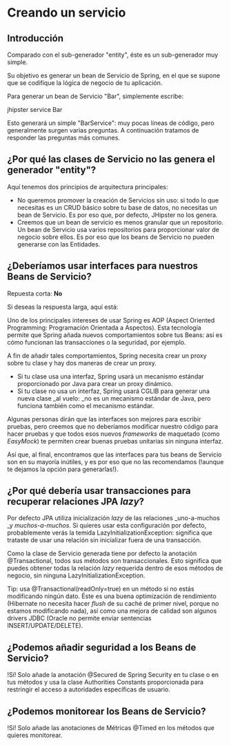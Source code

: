 # Creando un servicio

## Introducción

Comparado con el sub-generador "entity", éste es un sub-generador muy simple.

Su objetivo es generar un bean de Servicio de Spring, en el que se supone que se codifique la lógica de negocio de tu aplicación.

Para generar un bean de Servicio "Bar", simplemente escribe:

jhipster service Bar

Esto generará un simple "BarService": muy pocas líneas de código, pero generalmente surgen  varias preguntas. A continuación tratamos de responder las preguntas más comunes. 

## ¿Por qué las clases de Servicio no las genera el generador "entity"?

Aquí tenemos dos principios de arquitectura principales:

* No queremos promover la creación de Servicios sin uso: si todo lo que necesitas es un CRUD básico sobre tu base de datos, no necesitas un bean de Servicio. Es por eso que, por defecto, JHipster no los genera.
* Creemos que un bean de servicio es menos granular que un repositorio. Un bean de Servicio usa varios repositorios para proporcionar valor de negocio sobre ellos. Es por eso que los beans de Servicio no pueden generarse con las Entidades.

## ¿Deberíamos usar interfaces para nuestros Beans de Servicio?

Repuesta corta: **No**

Si deseas la respuesta larga, aquí está:

Uno de los principales intereses de usar Spring es AOP \(Aspect Oriented Programming: Programación Orientada a Aspectos\). Esta tecnología permite que Spring añada nuevos comportamientos sobre tus Beans:  así es cómo funcionan las transacciones o la seguridad, por ejemplo. 

A fin de añadir tales comportamientos, Spring necesita crear un proxy sobre tu clase y hay dos maneras de crear un proxy.

* Si tu clase usa una interfaz, Spring usará un mecanismo estándar proporcionado por Java para crear un proxy dinámico. 
* Si tu clase no usa un interfaz, Spring usará CGLIB para generar una nueva clase _al vuelo: _no es un mecanismo estándar de Java, pero funciona también como el mecanismo estándar.

Algunas personas dirán que las interfaces son mejores para escribir pruebas, pero creemos que no deberíamos modificar nuestro código para hacer pruebas y que todos esos nuevos _frameworks_ de maquetado \(como _EasyMock_\) te permiten crear buenas pruebas unitarias sin ninguna interfaz.

Así que, al final, encontramos que las interfaces para tus beans de Servicio son en su mayoría inútiles, y es por eso que no las recomendamos \(!aunque te dejamos la opción para generarlas!\).

## ¿Por qué debería usar transacciones para recuperar relaciones JPA _lazy_?

Por defecto JPA utiliza inicialización _lazy_ de las relaciones _uno-a-muchos _y _muchos-a-muchos_. Si quieres usar esta configuración por defecto, probablemente verás la temida LazyInitializationException: significa que trataste de usar una relación sin inicializar fuera de una transacción.

Como la clase de Servicio generada tiene por defecto la anotación @Transactional, todos sus métodos son transaccionales. Esto significa que puedes obtener todas la relación _lazy_ requerida dentro de esos métodos de negocio, sin ninguna LazyInitializationException.

Tip: usa @Transactional\(readOnly=true\) en un método si no estás modificando ningún dato. Éste es una buena optimización de rendimiento \(Hibernate no necesita hacer _flush_ de su caché de primer nivel, porque no estamos modificando nada\), así como una mejora de calidad son algunos drivers JDBC \(Oracle no permite enviar sentencias INSERT/UPDATE/DELETE\).

## ¿Podemos añadir seguridad a los Beans de Servicio?

!Sí! Solo añade la anotación @Secured de Spring Security en tu clase o en tus métodos y usa la clase Authorities Constants proporcionada para restringir el acceso a autoridades específicas de usuario.

## ¿Podemos monitorear los Beans de Servicio?

!Sí! Solo añade las anotaciones de Métricas @Timed en los métodos que quieres monitorear. 


